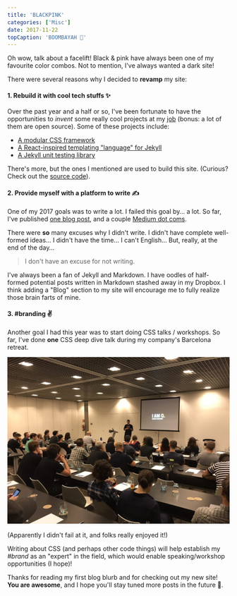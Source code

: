 ```yaml
---
title: 'BLACKPINK'
categories: ['Misc']
date: 2017-11-22
topCaption: 'BOOMBAYAH 💅'
---
```


Oh wow, talk about a facelift! Black & pink have always been one of my favourite color combos. Not to mention, I've always wanted a dark site!

There were several reasons why I decided to **revamp** my site:

#### 1. Rebuild it with cool tech stuffs ✨

Over the past year and a half or so, I've been fortunate to have the opportunities to _invent_ some really cool projects at my [job](https://www.helpscout.net/) (bonus: a lot of them are open source). Some of these projects include:

- [A modular CSS framework](https://developer.helpscout.com/seed/)
- [A React-inspired templating "language" for Jekyll](https://github.com/helpscout/jekyll-spark)
- [A Jekyll unit testing library](https://github.com/helpscout/jekyll-joule)

There's more, but the ones I mentioned are used to build this site. (Curious? Check out the [source code](https://github.com/itsjonq/jonquach)).

#### 2. Provide myself with a platform to write ✍️

One of my 2017 goals was to write a lot. I failed this goal by… a lot. So far, I've published [one blog post](https://www.helpscout.net/blog/style-guide/), and a couple [Medium dot coms](https://medium.com/@itsjonq).

There were **so** many excuses why I didn't write. I didn't have complete well-formed ideas… I didn't have the time… I can't English… But, really, at the end of the day…

> I don't have an excuse for not writing.

I've always been a fan of Jekyll and Markdown. I have oodles of half-formed potential posts written in Markdown stashed away in my Dropbox. I think adding a "Blog" section to my site will encourage me to fully realize those brain farts of mine.

#### 3. #branding ✌️

Another goal I had this year was to start doing CSS talks / workshops. So far, I've done **one** CSS deep dive talk during my company's Barcelona retreat.

![Me talking about CSS things!](./images/q-barcelona-retreat-css-deep-dive-2017.jpg)

(Apparently I didn't fail at it, and folks really enjoyed it!)

Writing about CSS (and perhaps other code things) will help establish my _#brand_ as an "expert" in the field, which would enable speaking/workshop opportunities (I hope)!

Thanks for reading my first blog blurb and for checking out my new site! **You are awesome**, and I hope you'll stay tuned more posts in the future 🚀.
